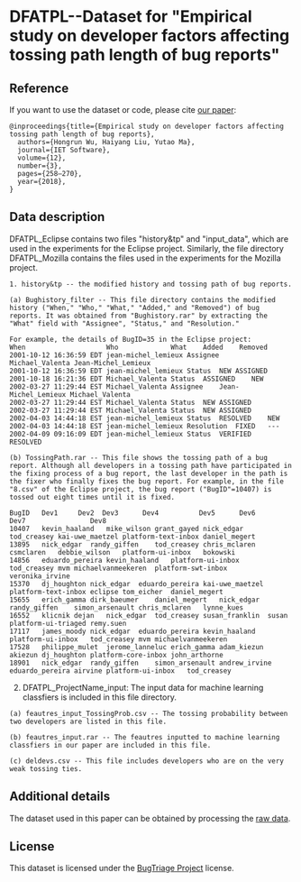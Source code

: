 # DFATPL--Dataset for "Empirical study on developer factors affecting tossing path length of bug reports"

## Reference

If you want to use the dataset or code, please cite [our paper](http://digital-library.theiet.org/content/journals/10.1049/iet-sen.2017.0159):

```
@inproceedings{title={Empirical study on developer factors affecting tossing path length of bug reports},
  authors={Hongrun Wu, Haiyang Liu, Yutao Ma},
  journal={IET Software},
  volume={12},
  number={3},
  pages={258–270},
  year={2018},
}
```

## Data description

DFATPL_Eclipse contains two files "history&tp" and "input_data", which are used in the experiments for the Eclipse project. Similarly, the file directory DFATPL_Mozilla contains the files used in the experiments for the Mozilla project.

```
1. history&tp -- the modified history and tossing path of bug reports.

(a) Bughistory_filter -- This file directory contains the modified history ("When," "Who," "What," "Added," and "Removed") of bug reports. It was obtained from "Bughistory.rar" by extracting the "What" field with "Assignee", "Status," and "Resolution."  

For example, the details of BugID=35 in the Eclipse project:
When                    Who             What    Added    Removed
2001-10-12 16:36:59 EDT	jean-michel_lemieux	Assignee	Michael_Valenta	Jean-Michel_Lemieux
2001-10-12 16:36:59 EDT	jean-michel_lemieux	Status	NEW	ASSIGNED
2001-10-18 16:21:36 EDT	Michael_Valenta	Status	ASSIGNED	NEW
2002-03-27 11:29:44 EST	Michael_Valenta	Assignee	Jean-Michel_Lemieux	Michael_Valenta
2002-03-27 11:29:44 EST	Michael_Valenta	Status	NEW	ASSIGNED
2002-03-27 11:29:44 EST	Michael_Valenta	Status	NEW	ASSIGNED
2002-04-03 14:44:18 EST	jean-michel_lemieux	Status	RESOLVED	NEW
2002-04-03 14:44:18 EST	jean-michel_lemieux	Resolution	FIXED	---
2002-04-09 09:16:09 EDT	jean-michel_lemieux	Status	VERIFIED	RESOLVED

(b) TossingPath.rar -- This file shows the tossing path of a bug report. Although all developers in a tossing path have participated in the fixing process of a bug report, the last developer in the path is the fixer who finally fixes the bug report. For example, in the file "8.csv" of the Eclipse project, the bug report ("BugID"=10407) is tossed out eight times until it is fixed.  

BugID	Dev1     Dev2  Dev3      Dev4          Dev5      Dev6        Dev7                Dev8
10407	kevin_haaland	mike_wilson	grant_gayed	nick_edgar	tod_creasey	kai-uwe_maetzel	platform-text-inbox	daniel_megert
13895	nick_edgar	randy_giffen	tod_creasey	chris_mclaren	csmclaren	debbie_wilson	platform-ui-inbox	bokowski
14856	eduardo_pereira	kevin_haaland	platform-ui-inbox	tod_creasey	mvm	michaelvanmeekeren	platform-swt-inbox	veronika_irvine
15370	dj_houghton	nick_edgar	eduardo_pereira	kai-uwe_maetzel	platform-text-inbox	eclipse	tom_eicher	daniel_megert
15655	erich_gamma	dirk_baeumer	daniel_megert	nick_edgar	randy_giffen	simon_arsenault	chris_mclaren	lynne_kues
16552	klicnik	dejan	nick_edgar	tod_creasey	susan_franklin	susan	platform-ui-triaged	remy.suen
17117	james_moody	nick_edgar	eduardo_pereira	kevin_haaland	platform-ui-inbox	tod_creasey	mvm	michaelvanmeekeren
17528	philippe_mulet	jerome_lanneluc	erich_gamma	adam_kiezun	akiezun	dj_houghton	platform-core-inbox	john_arthorne
18901	nick_edgar	randy_giffen	simon_arsenault	andrew_irvine	eduardo_pereira	airvine	platform-ui-inbox	tod_creasey
```

2. DFATPL_ProjectName_input: The input data for machine learning classfiers is included in this file directory. 

```
(a) feautres_input_TossingProb.csv -- The tossing probability between two developers are listed in this file.

(b) feautres_input.rar -- The feautres inputted to machine learning classfiers in our paper are included in this file.

(c) deldevs.csv -- This file includes developers who are on the very weak tossing ties.
```

## Additional details

The dataset used in this paper can be obtained by processing the [raw data](https://github.com/ssea-lab/BugTriage/tree/master/raw%20data).

## License
This dataset is licensed under the [BugTriage Project](https://github.com/ssea-lab/BugTriage/blob/master/LICENSE) license.
